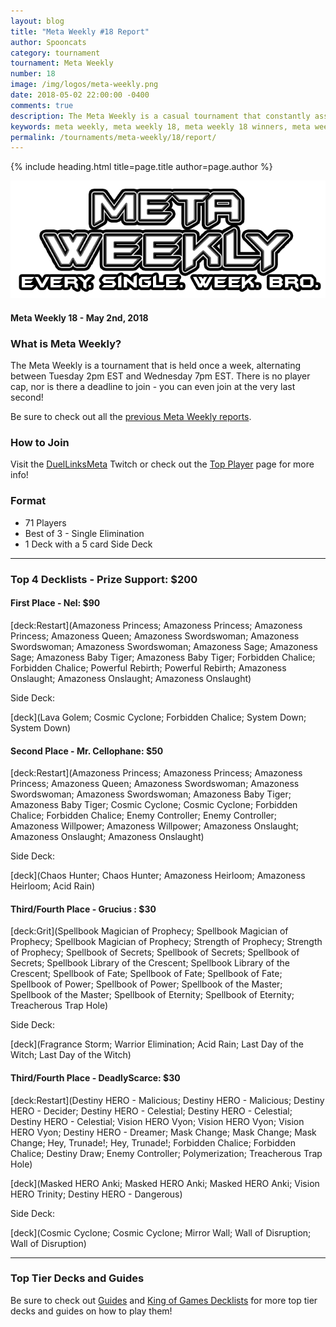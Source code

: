 ```yaml
---
layout: blog
title: "Meta Weekly #18 Report"
author: Spooncats
category: tournament
tournament: Meta Weekly
number: 18
image: /img/logos/meta-weekly.png
date: 2018-05-02 22:00:00 -0400
comments: true
description: The Meta Weekly is a casual tournament that constantly assesses the ever-changing Meta. Check out the report of these top players, their decks, and prizes!
keywords: meta weekly, meta weekly 18, meta weekly 18 winners, meta weekly 18 decks, tournament, Dkayed, duel links meta, geargia, anki, masked heroes, sylvan
permalink: /tournaments/meta-weekly/18/report/
---
```


{% include heading.html title=page.title author=page.author %}

![](/img/logos/meta-weekly.png)

#### Meta Weekly 18 - May 2nd, 2018

### What is Meta Weekly?
The Meta Weekly is a tournament that is held once a week, alternating between Tuesday 2pm EST and Wednesday 7pm EST. There is no player cap, nor is there a deadline to join - you can even join at the very last second!

Be sure to check out all the [previous Meta Weekly reports](/tournaments/meta-weekly/).

### How to Join
Visit the [DuelLinksMeta](https://www.twitch.tv/duellinksmeta) Twitch or check out the [Top Player](/discord/) page for more info!

### Format
- 71 Players
- Best of 3 - Single Elimination 
- 1 Deck with a 5 card Side Deck

----------

### Top 4 Decklists - Prize Support: $200

#### First Place - Nel: $90

[deck:Restart](Amazoness Princess; Amazoness Princess; Amazoness Princess; Amazoness Queen; Amazoness Swordswoman; Amazoness Swordswoman; Amazoness Swordswoman; Amazoness Sage; Amazoness Sage; Amazoness Baby Tiger; Amazoness Baby Tiger; Forbidden Chalice; Forbidden Chalice; Powerful Rebirth; Powerful Rebirth; Amazoness Onslaught; Amazoness Onslaught; Amazoness Onslaught)

Side Deck:

[deck](Lava Golem; Cosmic Cyclone; Forbidden Chalice; System Down; System Down)



#### Second Place - Mr. Cellophane: $50

[deck:Restart](Amazoness Princess; Amazoness Princess; Amazoness Princess; Amazoness Queen; Amazoness Swordswoman; Amazoness Swordswoman; Amazoness Swordswoman; Amazoness Baby Tiger; Amazoness Baby Tiger; Cosmic Cyclone; Cosmic Cyclone; Forbidden Chalice; Forbidden Chalice; Enemy Controller; Enemy Controller; Amazoness Willpower; Amazoness Willpower; Amazoness Onslaught; Amazoness Onslaught; Amazoness Onslaught)

Side Deck:

[deck](Chaos Hunter; Chaos Hunter; Amazoness Heirloom; Amazoness Heirloom; Acid Rain)

#### Third/Fourth Place - Grucius : $30

[deck:Grit](Spellbook Magician of Prophecy; Spellbook Magician of Prophecy; Spellbook Magician of Prophecy; Strength of Prophecy; Strength of Prophecy; Spellbook of Secrets; Spellbook of Secrets; Spellbook of Secrets; Spellbook Library of the Crescent; Spellbook Library of the Crescent; Spellbook of Fate; Spellbook of Fate; Spellbook of Fate; Spellbook of Power; Spellbook of Power; Spellbook of the Master; Spellbook of the Master; Spellbook of Eternity; Spellbook of Eternity; Treacherous Trap Hole)

Side Deck:

[deck](Fragrance Storm; Warrior Elimination; Acid Rain; Last Day of the Witch; Last Day of the Witch)

#### Third/Fourth Place - DeadlyScarce: $30

[deck:Restart](Destiny HERO - Malicious; Destiny HERO - Malicious; Destiny HERO - Decider; Destiny HERO - Celestial; Destiny HERO - Celestial; Destiny HERO - Celestial; Vision HERO Vyon; Vision HERO Vyon; Vision HERO Vyon; Destiny HERO - Dreamer; Mask Change; Mask Change; Mask Change; Hey, Trunade!; Hey, Trunade!; Forbidden Chalice; Forbidden Chalice; Destiny Draw; Enemy Controller; Polymerization; Treacherous Trap Hole)

[deck](Masked HERO Anki; Masked HERO Anki; Masked HERO Anki; Vision HERO Trinity; Destiny HERO - Dangerous)

Side Deck:

[deck](Cosmic Cyclone; Cosmic Cyclone; Mirror Wall; Wall of Disruption; Wall of Disruption)

---

### Top Tier Decks and Guides
Be sure to check out [Guides](/guides/) and [King of Games Decklists](/top-decks/) for more top tier decks and guides on how to play them!